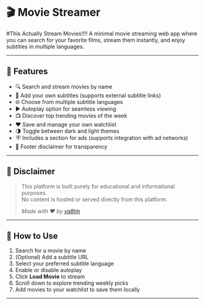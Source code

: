 # 🎬 Movie Streamer
#This Actually Stream Movies!!!!
A minimal movie streaming web app where you can search for your favorite films, stream them instantly, and enjoy subtitles in multiple languages.

---

## 🌟 Features

- 🔍 Search and stream movies by name  
- 📜 Add your own subtitles (supports external subtitle links)  
- 🌐 Choose from multiple subtitle languages  
- ▶️ Autoplay option for seamless viewing  
- 📺 Discover top trending movies of the week  
- ❤️ Save and manage your own watchlist  
- 🌗 Toggle between dark and light themes  
- 🪧 Includes a section for ads (supports integration with ad networks)  
- 📢 Footer disclaimer for transparency

---

## 🧾 Disclaimer

> This platform is built purely for educational and informational purposes.  
> No content is hosted or served directly from this platform.  
>  
> _Made with ❤️ by [ya8hh](https://github.com/ya8hh)_

---

## 📌 How to Use

1. Search for a movie by name  
2. (Optional) Add a subtitle URL  
3. Select your preferred subtitle language  
4. Enable or disable autoplay  
5. Click **Load Movie** to stream  
6. Scroll down to explore trending weekly picks  
7. Add movies to your watchlist to save them locally

---

